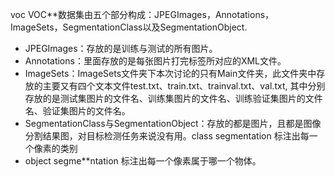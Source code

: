 voc
VOC**数据集由五个部分构成：JPEGImages，Annotations，ImageSets，SegmentationClass以及SegmentationObject.

* JPEGImages：存放的是训练与测试的所有图片。
* Annotations：里面存放的是每张图片打完标签所对应的XML文件。
* ImageSets：ImageSets文件夹下本次讨论的只有Main文件夹，此文件夹中存放的主要又有四个文本文件test.txt、train.txt、trainval.txt、val.txt, 其中分别存放的是测试集图片的文件名、训练集图片的文件名、训练验证集图片的文件名、验证集图片的文件名。
* SegmentationClass与SegmentationObject：存放的都是图片，且都是图像分割结果图，对目标检测任务来说没有用。class segmentation 标注出每一个像素的类别
* object segme**ntation 标注出每一个像素属于哪一个物体。